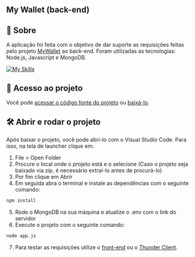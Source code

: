 ## My Wallet (back-end)

## 📝 Sobre

A aplicação foi feita com o objetivo de dar suporte as requisições feitas pelo projeto [MyWallet](https://github.com/ccarlaa/mywallet-front) ao back-end. Foram utilizadas as tecnologias: Node.js, Javascript e MongoDB.

[![My Skills](https://skills.thijs.gg/icons?i=nodejs,javascript,mongodb&theme=light)](https://skills.thijs.gg)

## 📁 Acesso ao projeto

Você pode [acessar o código fonte do projeto](https://github.com/ccarlaa/mywallet-back) ou [baixá-lo](https://github.com/ccarlaa/mywallet-back/archive/refs/heads/main.zip).

## 🛠️ Abrir e rodar o projeto

Após baixar o projeto, você pode abri-lo com o Visual Studio Code. Para isso, na tela de launcher clique em:

1. File > Open Folder
2. Procure o local onde o projeto está e o selecione (Caso o projeto seja baixado via zip, é necessário extraí-lo antes de procurá-lo)
3. Por fim clique em Abrir
4. Em seguida abra o terminal e instale as dependências com o seguinte comando:

```bash
npm install 
```
5. Rode o MongoDB na sua máquina e atualize o .env com o link do servidor
6. Execute o projeto com o seguinte comando:

```bash
node app.js
```
7. Para testar as requisições utilize o [front-end](https://github.com/ccarlaa/mywallet-front) ou o [Thunder Client](https://github.com/rangav/thunder-client-support).
